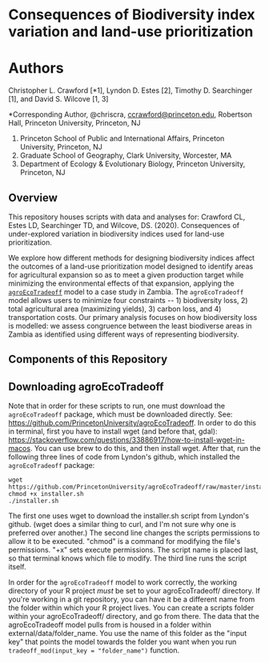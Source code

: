 # Consequences of Biodiversity index variation and land-use prioritization

# Authors
Christopher L. Crawford [\*1], Lyndon D. Estes [2], Timothy D. Searchinger [1], and David S. Wilcove [1, 3]

\*Corresponding Author, @chriscra, ccrawford@princeton.edu, Robertson Hall, Princeton University, Princeton, NJ  
1. Princeton School of Public and International Affairs, Princeton University, Princeton, NJ  
2. Graduate School of Geography, Clark University, Worcester, MA  
3. Department of Ecology & Evolutionary Biology, Princeton University, Princeton, NJ  

## Overview

This repository houses scripts with data and analyses for:
Crawford CL, Estes LD, Searchinger TD, and Wilcove, DS. (2020). Consequences of under-explored variation in biodiversity indices used for land-use prioritization.

We explore how different methods for designing biodiversity indices affect the outcomes of a land-use prioritization model designed to identify areas for agricultural expansion so as to meet a given production target while minimizing the environmental effects of that expansion, applying the [`agroEcoTradeoff`](https://github.com/PrincetonUniversity/agroEcoTradeoff) model to a case study in Zambia. The `agroEcoTradeoff` model allows users to minimize four constraints -- 1) biodiversity loss, 2) total agricultural area (maximizing yields), 3) carbon loss, and 4) transportation costs. Our primary analysis focuses on how biodiversity loss is modelled: we assess congruence between the least biodiverse areas in Zambia as identified using different ways of representing biodiversity.

## Components of this Repository



## Downloading agroEcoTradeoff

Note that in order for these scripts to run, one must download the `agroEcoTradeoff` package, which must be downloaded directly. See: https://github.com/PrincetonUniversity/agroEcoTradeoff. In order to do this in terminal, first you have to install wget (and before that, gdal): https://stackoverflow.com/questions/33886917/how-to-install-wget-in-macos. You can use brew to do this, and then install wget. After that, run the following three lines of code from Lyndon's github, which installed the `agroEcoTradeoff` package:

```
wget https://github.com/PrincetonUniversity/agroEcoTradeoff/raw/master/installer.sh
chmod +x installer.sh
./installer.sh
```

The first one uses wget to download the installer.sh script from Lyndon's github. (wget does a similar thing to curl, and I'm not sure why one is preferred over another.)
The second line changes the scripts permissions to allow it to be executed. "chmod" is a command for modifying the file's permissions. "+x" sets execute permissions. The script name is placed last, so that terminal knows which file to modify.
The third line runs the script itself.

In order for the `agroEcoTradeoff` model to work correctly, the working directory of your R project *must* be set to your agroEcoTradeoff/ directory. If you're working in a git repository, you can have it be a different name from the folder within which your R project lives.  You can create a scripts folder within your agroEcoTradeoff/ directory, and go from there. The data that the agroEcoTradeoff model pulls from is housed in a folder within external/data/folder_name. You use the name of this folder as the "input key" that points the model towards the folder you want when you run `tradeoff_mod(input_key = "folder_name")` function.

